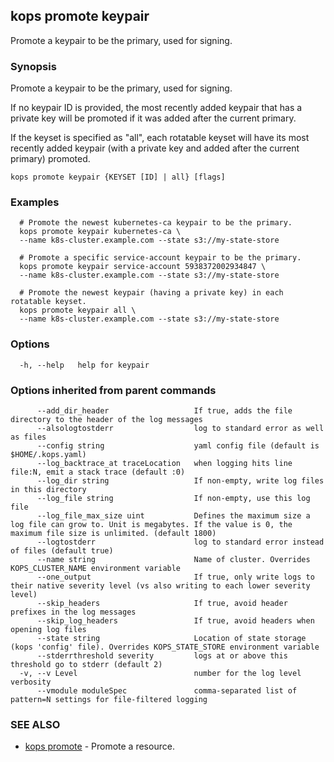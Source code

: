 
<!--- This file is automatically generated by make gen-cli-docs; changes should be made in the go CLI command code (under cmd/kops) -->

## kops promote keypair

Promote a keypair to be the primary, used for signing.

### Synopsis

Promote a keypair to be the primary, used for signing.

 If no keypair ID is provided, the most recently added keypair that has a private key will be promoted if it was added after the current primary.

 If the keyset is specified as "all", each rotatable keyset will have its most recently added keypair (with a private key and added after the current primary) promoted.

```
kops promote keypair {KEYSET [ID] | all} [flags]
```

### Examples

```
  # Promote the newest kubernetes-ca keypair to be the primary.
  kops promote keypair kubernetes-ca \
  --name k8s-cluster.example.com --state s3://my-state-store
  
  # Promote a specific service-account keypair to be the primary.
  kops promote keypair service-account 5938372002934847 \
  --name k8s-cluster.example.com --state s3://my-state-store
  
  # Promote the newest keypair (having a private key) in each rotatable keyset.
  kops promote keypair all \
  --name k8s-cluster.example.com --state s3://my-state-store
```

### Options

```
  -h, --help   help for keypair
```

### Options inherited from parent commands

```
      --add_dir_header                   If true, adds the file directory to the header of the log messages
      --alsologtostderr                  log to standard error as well as files
      --config string                    yaml config file (default is $HOME/.kops.yaml)
      --log_backtrace_at traceLocation   when logging hits line file:N, emit a stack trace (default :0)
      --log_dir string                   If non-empty, write log files in this directory
      --log_file string                  If non-empty, use this log file
      --log_file_max_size uint           Defines the maximum size a log file can grow to. Unit is megabytes. If the value is 0, the maximum file size is unlimited. (default 1800)
      --logtostderr                      log to standard error instead of files (default true)
      --name string                      Name of cluster. Overrides KOPS_CLUSTER_NAME environment variable
      --one_output                       If true, only write logs to their native severity level (vs also writing to each lower severity level)
      --skip_headers                     If true, avoid header prefixes in the log messages
      --skip_log_headers                 If true, avoid headers when opening log files
      --state string                     Location of state storage (kops 'config' file). Overrides KOPS_STATE_STORE environment variable
      --stderrthreshold severity         logs at or above this threshold go to stderr (default 2)
  -v, --v Level                          number for the log level verbosity
      --vmodule moduleSpec               comma-separated list of pattern=N settings for file-filtered logging
```

### SEE ALSO

* [kops promote](kops_promote.md)	 - Promote a resource.


